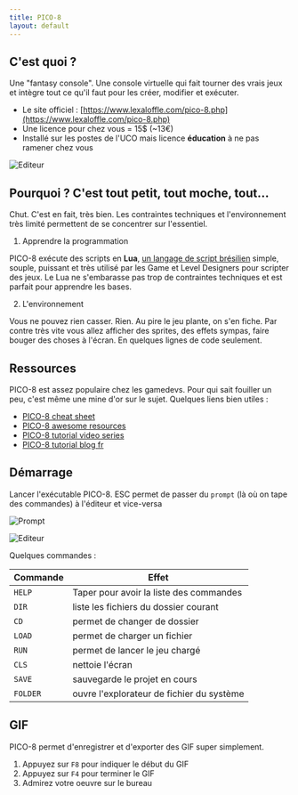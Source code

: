 ```yaml
---
title: PICO-8
layout: default
---
```


## C'est quoi ?

Une "fantasy console". Une console virtuelle qui fait tourner des vrais jeux et intègre tout ce qu'il faut pour les créer, modifier et exécuter.

- Le site officiel : [https://www.lexaloffle.com/pico-8.php](https://www.lexaloffle.com/pico-8.php)
- Une licence pour chez vous = 15$ (~13€)
- Installé sur les postes de l'UCO mais licence **éducation** à ne pas ramener chez vous


![Editeur]({{site.url}}/static/content/pico8/p8_jelpi.gif)

## Pourquoi ? C'est tout petit, tout moche, tout...

Chut. C'est en fait, très bien.
Les contraintes techniques et l'environnement très limité permettent de se concentrer sur l'essentiel.

1. Apprendre la programmation

PICO-8 exécute des scripts en **Lua**, [un langage de script brésilien](https://www.lua.org) simple, souple, puissant et très utilisé par les Game et Level Designers pour scripter des jeux.
Le Lua ne s'embarasse pas trop de contraintes techniques et est parfait pour apprendre les bases.

2. L'environnement

Vous ne pouvez rien casser. Rien. Au pire le jeu plante, on s'en fiche.
Par contre très vite vous allez afficher des sprites, des effets sympas, faire bouger des choses à l'écran. En quelques lignes de code seulement.

## Ressources

PICO-8 est assez populaire chez les gamedevs. Pour qui sait fouiller un peu, c'est même une mine d'or sur le sujet.
Quelques liens bien utiles :

- [PICO-8 cheat sheet](https://neko250.github.io/pico8-api/)
- [PICO-8 awesome resources](https://github.com/felipebueno/awesome-PICO-8)
- [PICO-8 tutorial video series](https://www.youtube.com/watch?v=ZuaLuMhwcc8)
- [PICO-8 tutorial blog fr](https://creationdejeuxvideo.com/category/pico-8/)

## Démarrage

Lancer l'exécutable PICO-8. ESC permet de passer du `prompt` (là où on tape des commandes) à l'éditeur et vice-versa

![Prompt]({{site.url}}/static/content/pico8/prompt.png)

![Editeur]({{site.url}}/static/content/pico8/codeeditor.png)

Quelques commandes :

|Commande|Effet|
|---|---|
| `HELP`| Taper pour avoir la liste des commandes |
| `DIR`| liste les fichiers du dossier courant |
| `CD` | permet de changer de dossier |
| `LOAD`| permet de charger un fichier |
| `RUN`| permet de lancer le jeu chargé |
| `CLS`| nettoie l'écran |
| `SAVE` | sauvegarde le projet en cours |
| `FOLDER` | ouvre l'explorateur de fichier du système | 

## GIF

PICO-8 permet d'enregistrer et d'exporter des GIF super simplement.

1. Appuyez sur `F8` pour indiquer le début du GIF
2. Appuyez sur `F4` pour terminer le GIF
3. Admirez votre oeuvre sur le bureau
